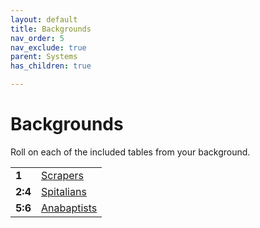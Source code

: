 ```yaml
---
layout: default
title: Backgrounds
nav_order: 5
nav_exclude: true
parent: Systems
has_children: true

---
```


# Backgrounds

Roll on each of the included tables from your background.

|         |                               |
| ------- | ----------------------------- |
| **1**   | [Scrapers](scrapers.md)       |
| **2:4** | [Spitalians](spitalians.md)   |
| **5:6** | [Anabaptists](anabaptists.md) |
